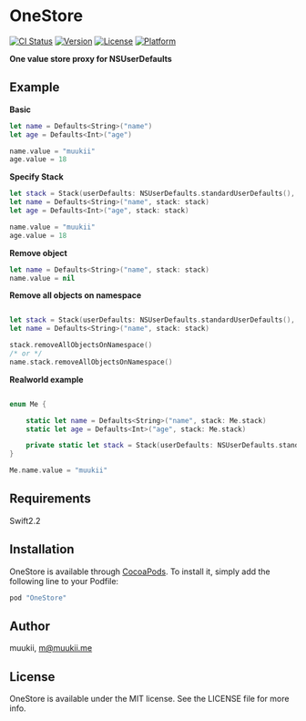 # OneStore

[![CI Status](http://img.shields.io/travis/muukii/OneStore.svg?style=flat)](https://travis-ci.org/muukii/OneStore)
[![Version](https://img.shields.io/cocoapods/v/OneStore.svg?style=flat)](http://cocoapods.org/pods/OneStore)
[![License](https://img.shields.io/cocoapods/l/OneStore.svg?style=flat)](http://cocoapods.org/pods/OneStore)
[![Platform](https://img.shields.io/cocoapods/p/OneStore.svg?style=flat)](http://cocoapods.org/pods/OneStore)

**One value store proxy for NSUserDefaults**

## Example

**Basic**

```swift
let name = Defaults<String>("name")
let age = Defaults<Int>("age")

name.value = "muukii"
age.value = 18
```

**Specify Stack**

```swift
let stack = Stack(userDefaults: NSUserDefaults.standardUserDefaults(), namespace: "me")
let name = Defaults<String>("name", stack: stack)
let age = Defaults<Int>("age", stack: stack)

name.value = "muukii"
age.value = 18
```

**Remove object**

```swift
let name = Defaults<String>("name", stack: stack)
name.value = nil
```

**Remove all objects on namespace**

```swift

let stack = Stack(userDefaults: NSUserDefaults.standardUserDefaults(), namespace: "me")
let name = Defaults<String>("name", stack: stack)

stack.removeAllObjectsOnNamespace()
/* or */
name.stack.removeAllObjectsOnNamespace()
```

**Realworld example**

```swift

enum Me {

    static let name = Defaults<String>("name", stack: Me.stack)
    static let age = Defaults<Int>("age", stack: Me.stack)

    private static let stack = Stack(userDefaults: NSUserDefaults.standardUserDefaults(), namespace: "me")
}

Me.name.value = "muukii"
```

## Requirements

Swift2.2

## Installation

OneStore is available through [CocoaPods](http://cocoapods.org). To install
it, simply add the following line to your Podfile:

```ruby
pod "OneStore"
```

## Author

muukii, m@muukii.me

## License

OneStore is available under the MIT license. See the LICENSE file for more info.
